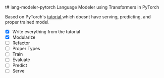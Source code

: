 t# lang-modeler-pytorch
Language Modeler using Transformers in PyTorch

Based on PyTorch's [ tutorial ]( https://pytorch.org/tutorials/beginner/transformer_tutorial.html ) which doesnt have serving, predicting, and proper trained model.

- [x] Write everything from the tutorial
- [x] Modularize
- [ ] Refactor
- [ ] Proper Types
- [ ] Train 
- [ ] Evaluate 
- [ ] Predict
- [ ] Serve